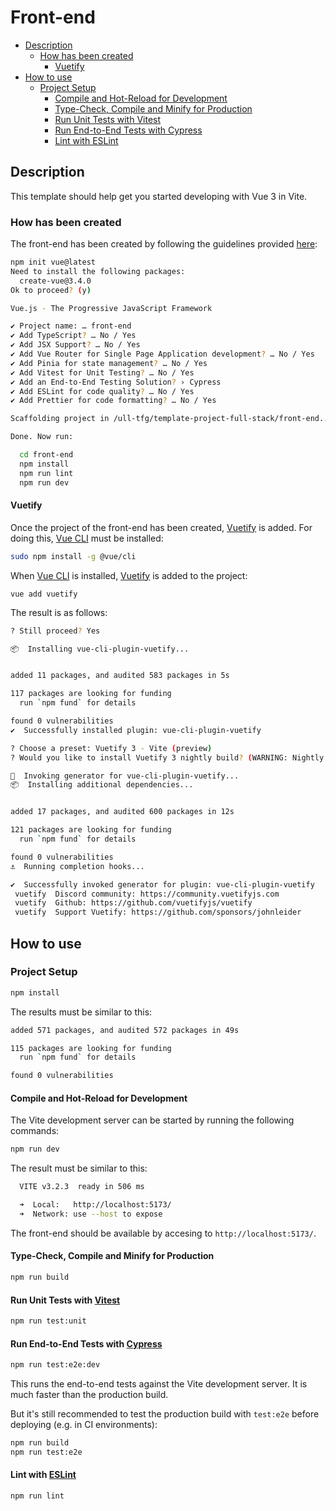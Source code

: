 # Front-end

<!-- TOC -->

- [Description](#description)
  - [How has been created](#how-has-been-created)
    - [Vuetify](#vuetify)
- [How to use](#how-to-use)
  - [Project Setup](#project-setup)
    - [Compile and Hot-Reload for Development](#compile-and-hot-reload-for-development)
    - [Type-Check, Compile and Minify for Production](#type-check-compile-and-minify-for-production)
    - [Run Unit Tests with Vitest](#run-unit-tests-with-vitest)
    - [Run End-to-End Tests with Cypress](#run-end-to-end-tests-with-cypress)
    - [Lint with ESLint](#lint-with-eslint)

<!-- /TOC -->

## Description

This template should help get you started developing with Vue 3 in Vite. 

### How has been created 

The front-end has been created by following the guidelines provided [here](https://vuejs.org/guide/quick-start.html#creating-a-vue-application):
```sh
npm init vue@latest
Need to install the following packages:
  create-vue@3.4.0
Ok to proceed? (y) 

Vue.js - The Progressive JavaScript Framework

✔ Project name: … front-end
✔ Add TypeScript? … No / Yes
✔ Add JSX Support? … No / Yes
✔ Add Vue Router for Single Page Application development? … No / Yes
✔ Add Pinia for state management? … No / Yes
✔ Add Vitest for Unit Testing? … No / Yes
✔ Add an End-to-End Testing Solution? › Cypress
✔ Add ESLint for code quality? … No / Yes
✔ Add Prettier for code formatting? … No / Yes

Scaffolding project in /ull-tfg/template-project-full-stack/front-end...

Done. Now run:

  cd front-end
  npm install
  npm run lint
  npm run dev
```
#### Vuetify

Once the project of the front-end has been created, [Vuetify](https://vuetifyjs.com) is added. For doing this, [Vue CLI](https://cli.vuejs.org/#getting-started) must be installed:
```sh
sudo npm install -g @vue/cli
```
When [Vue CLI](https://cli.vuejs.org/#getting-started) is installed, [Vuetify](https://vuetifyjs.com) is added to the project:
```
vue add vuetify
```
The result is as follows:
```sh
? Still proceed? Yes

📦  Installing vue-cli-plugin-vuetify...


added 11 packages, and audited 583 packages in 5s

117 packages are looking for funding
  run `npm fund` for details

found 0 vulnerabilities
✔  Successfully installed plugin: vue-cli-plugin-vuetify

? Choose a preset: Vuetify 3 - Vite (preview)
? Would you like to install Vuetify 3 nightly build? (WARNING: Nightly builds are intended for development testing and may include bugs or other issues.) No

🚀  Invoking generator for vue-cli-plugin-vuetify...
📦  Installing additional dependencies...


added 17 packages, and audited 600 packages in 12s

121 packages are looking for funding
  run `npm fund` for details

found 0 vulnerabilities
⚓  Running completion hooks...

✔  Successfully invoked generator for plugin: vue-cli-plugin-vuetify
 vuetify  Discord community: https://community.vuetifyjs.com
 vuetify  Github: https://github.com/vuetifyjs/vuetify
 vuetify  Support Vuetify: https://github.com/sponsors/johnleider
```

## How to use

### Project Setup

```sh
npm install
```
The results must be similar to this:
```sh
added 571 packages, and audited 572 packages in 49s

115 packages are looking for funding
  run `npm fund` for details

found 0 vulnerabilities
```

#### Compile and Hot-Reload for Development

The Vite development server can be started by running the following commands:
```sh
npm run dev
```
The result must be similar to this:
```sh
  VITE v3.2.3  ready in 506 ms

  ➜  Local:   http://localhost:5173/
  ➜  Network: use --host to expose
```
The front-end should be available by accesing to `http://localhost:5173/`.

#### Type-Check, Compile and Minify for Production

```sh
npm run build
```

#### Run Unit Tests with [Vitest](https://vitest.dev/)

```sh
npm run test:unit
```

#### Run End-to-End Tests with [Cypress](https://www.cypress.io/)

```sh
npm run test:e2e:dev
```

This runs the end-to-end tests against the Vite development server.
It is much faster than the production build.

But it's still recommended to test the production build with `test:e2e` before deploying (e.g. in CI environments):

```sh
npm run build
npm run test:e2e
```

#### Lint with [ESLint](https://eslint.org/)

```sh
npm run lint
```